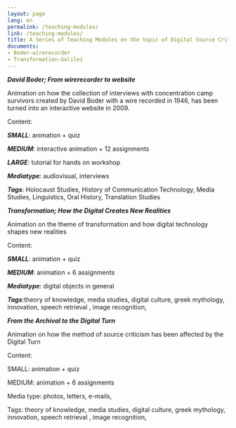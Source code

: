 ```yaml
---
layout: page
lang: en
permalink: /teaching-modules/
link: /teaching-modules/
title: A Series of Teaching Modules on the topic of Digital Source Criticism
documents: 
- Boder-wirerecorder
- Transformation-Galilei
---
```



 
<!-- more -->

[](Boder-wirerecorder)

***David Boder; From wirerecorder to website***

Animation on how the collection of interviews with concentration camp survivors created by David Boder with a wire 
recorded in 1946, has been turned into an interactive website in 2009. 

Content:

***SMALL***: animation + quiz

***MEDIUM***: interactive animation + 12 assignments 

***LARGE***: tutorial for hands on workshop

***Mediatype***: audiovisual, interviews

***Tags***: Holocaust Studies, History of Communication Technology, Media Studies, Linguistics, Oral History, Translation Studies 


***Transformation; How the Digital Creates New Realities***

Animation on the theme of transformation and how digital technology shapes new realities 

Content:

***SMALL***: animation + quiz 

***MEDIUM***: animation + 6 assignments 

***Mediatype***: digital objects in general 

***Tags***:theory of knowledge, media studies, digital culture, greek mythology, innovation, speech retrieval , 
image recognition, 



***From the Archival to the Digital Turn*** 

Animation on how the method of source criticism has been affected by the Digital Turn

Content:

SMALL:  animation + quiz 

MEDIUM: animation + 6 assignments 

Media type: photos, letters, e-mails, 

Tags: theory of knowledge, media studies, digital culture, greek mythology, innovation, speech retrieval , 
image recognition, 


[](Transformation-Galilei)

